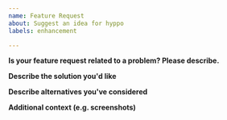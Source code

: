```yaml
---
name: Feature Request
about: Suggest an idea for hyppo
labels: enhancement

---
```


**Is your feature request related to a problem? Please describe.**


**Describe the solution you'd like**


**Describe alternatives you've considered**


**Additional context (e.g. screenshots)**
